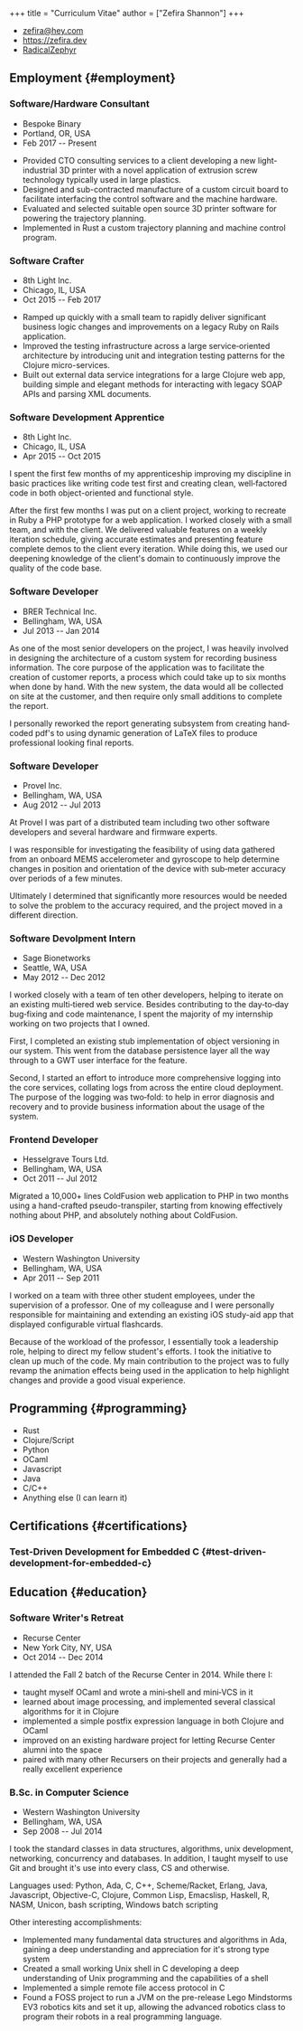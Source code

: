 +++
title = "Curriculum Vitae"
author = ["Zefira Shannon"]
+++

<ul id="cvcontacts">
<li class="fa fa-envelope"><a href="mailto:zefira@hey.com">zefira@hey.com</a></li>
<li class="fa fa-globe"><a href="https://https://zefira.dev">https://zefira.dev</a></li>
<li class="fa fa-github"><a href="https://www.github.com/RadicalZephyr">RadicalZephyr</a></li>
</ul>

## Employment {#employment}


### Software/Hardware Consultant

<ul class="cventry">
    <li class="fa fa-building"> Bespoke Binary</li>
    <li class="fa fa-map-marker"> Portland, OR, USA</li>
    <li class="fa fa-calendar"> Feb 2017 -- Present</li>
</ul>

-   Provided CTO consulting services to a client developing a new
    light-industrial 3D printer with a novel application of extrusion
    screw technology typically used in large plastics.
-   Designed and sub-contracted manufacture of a custom circuit board
    to facilitate interfacing the control software and the machine
    hardware.
-   Evaluated and selected suitable open source 3D printer software
    for powering the trajectory planning.
-   Implemented in Rust a custom trajectory planning and machine
    control program.


### Software Crafter

<ul class="cventry">
    <li class="fa fa-building"> 8th Light Inc.</li>
    <li class="fa fa-map-marker"> Chicago, IL, USA</li>
    <li class="fa fa-calendar"> Oct 2015 -- Feb 2017</li>
</ul>

-   Ramped up quickly with a small team to rapidly deliver
    significant business logic changes and improvements on a legacy
    Ruby on Rails application.
-   Improved the testing infrastructure across a large
    service‐oriented architecture by introducing unit and integration
    testing patterns for the Clojure micro-services.
-   Built out external data service integrations for a large Clojure
    web app, building simple and elegant methods for interacting with
    legacy SOAP APIs and parsing XML documents.


### Software Development Apprentice

<ul class="cventry">
    <li class="fa fa-building"> 8th Light Inc.</li>
    <li class="fa fa-map-marker"> Chicago, IL, USA</li>
    <li class="fa fa-calendar"> Apr 2015 -- Oct 2015</li>
</ul>

I spent the first few months of my apprenticeship improving my
discipline in basic practices like writing code test first and
creating clean, well‐factored code in both object-oriented and
functional style.

After the first few months I was put on a client project, working
to recreate in Ruby a PHP prototype for a web application. I worked
closely with a small team, and with the client. We delivered
valuable features on a weekly iteration schedule, giving accurate
estimates and presenting feature complete demos to the client every
iteration. While doing this, we used our deepening knowledge of the
client's domain to continuously improve the quality of the
code base.


### Software Developer

<ul class="cventry">
    <li class="fa fa-building"> BRER Technical Inc.</li>
    <li class="fa fa-map-marker"> Bellingham, WA, USA</li>
    <li class="fa fa-calendar"> Jul 2013 -- Jan 2014</li>
</ul>

As one of the most senior developers on the project, I was heavily
involved in designing the architecture of a custom system for
recording business information. The core purpose of the application
was to facilitate the creation of customer reports, a process which
could take up to six months when done by hand. With the new system,
the data would all be collected on site at the customer, and then
require only small additions to complete the report.

I personally reworked the report generating subsystem from creating
hand‐coded pdf's to using dynamic generation of LaTeX files to
produce professional looking final reports.


### Software Developer

<ul class="cventry">
    <li class="fa fa-building"> Provel Inc.</li>
    <li class="fa fa-map-marker"> Bellingham, WA, USA</li>
    <li class="fa fa-calendar"> Aug 2012 -- Jul 2013</li>
</ul>

At Provel I was part of a distributed team including two other
software developers and several hardware and firmware experts.

I was responsible for investigating the feasibility of using data
gathered from an onboard MEMS accelerometer and gyroscope to help
determine changes in position and orientation of the device with
sub‐meter accuracy over periods of a few minutes.

Ultimately I determined that significantly more resources would be
needed to solve the problem to the accuracy required, and the
project moved in a different direction.


### Software Devolpment Intern

<ul class="cventry">
    <li class="fa fa-building"> Sage Bionetworks</li>
    <li class="fa fa-map-marker"> Seattle, WA, USA</li>
    <li class="fa fa-calendar"> May 2012 -- Dec 2012</li>
</ul>

I worked closely with a team of ten other developers, helping to
iterate on an existing multi‐tiered web service. Besides
contributing to the day‐to‐day bug‐fixing and code maintenance, I
spent the majority of my internship working on two projects that I
owned.

First, I completed an existing stub implementation of object
versioning in our system. This went from the database persistence
layer all the way through to a GWT user interface for the feature.

Second, I started an effort to introduce more comprehensive logging
into the core services, collating logs from across the entire cloud
deployment. The purpose of the logging was two‐fold: to help in
error diagnosis and recovery and to provide business information
about the usage of the system.


### Frontend Developer

<ul class="cventry">
    <li class="fa fa-building"> Hesselgrave Tours Ltd.</li>
    <li class="fa fa-map-marker"> Bellingham, WA, USA</li>
    <li class="fa fa-calendar"> Oct 2011 -- Jul 2012</li>
</ul>

Migrated a 10,000+ lines ColdFusion web application to PHP in two
months using a hand-crafted pseudo-transpiler, starting from
knowing effectively nothing about PHP, and absolutely nothing about
ColdFusion.


### iOS Developer

<ul class="cventry">
    <li class="fa fa-building"> Western Washington University</li>
    <li class="fa fa-map-marker"> Bellingham, WA, USA</li>
    <li class="fa fa-calendar"> Apr 2011 -- Sep 2011</li>
</ul>

I worked on a team with three other student employees, under the
supervision of a professor. One of my colleaguse and I were
personally responsible for maintaining and extending an existing
iOS study-aid app that displayed configurable virtual flashcards.

Because of the workload of the professor, I essentially took a
leadership role, helping to direct my fellow student's efforts. I
took the initiative to clean up much of the code. My main
contribution to the project was to fully revamp the animation
effects being used in the application to help highlight changes and
provide a good visual experience.



## Programming {#programming}

-   Rust
-   Clojure/Script
-   Python
-   OCaml
-   Javascript
-   Java
-   C/C++
-   Anything else (I can learn it)


## Certifications {#certifications}


### Test‐Driven Development for Embedded C {#test-driven-development-for-embedded-c}


## Education {#education}


### Software Writer's Retreat

<ul class="cventry">
    <li class="fa fa-building"> Recurse Center</li>
    <li class="fa fa-map-marker"> New York City, NY, USA</li>
    <li class="fa fa-calendar"> Oct 2014 -- Dec 2014</li>
</ul>

I attended the Fall 2 batch of the Recurse Center in 2014. While
there I:

-   taught myself OCaml and wrote a mini‐shell and mini‐VCS in it
-   learned about image processing, and implemented several classical
    algorithms for it in Clojure
-   implemented a simple postfix expression language in both Clojure and OCaml
-   improved on an existing hardware project for letting Recurse
    Center alumni into the space
-   paired with many other Recursers on their projects and generally
    had a really excellent experience


### B.Sc. in Computer Science

<ul class="cventry">
    <li class="fa fa-building"> Western Washington University</li>
    <li class="fa fa-map-marker"> Bellingham, WA, USA</li>
    <li class="fa fa-calendar"> Sep 2008 -- Jul 2014</li>
</ul>

I took the standard classes in data structures, algorithms, unix
development, networking, concurrency and databases. In addition, I
taught myself to use Git and brought it's use into every class, CS
and otherwise.

Languages used: Python, Ada, C, C++, Scheme/Racket, Erlang, Java,
Javascript, Objective-C, Clojure, Common Lisp, Emacslisp, Haskell,
R, NASM, Unicon, bash scripting, Windows batch scripting

Other interesting accomplishments:

-   Implemented many fundamental data structures and algorithms in
    Ada, gaining a deep understanding and appreciation for it's
    strong type system
-   Created a small working Unix shell in C developing a deep
    understanding of Unix programming and the capabilities of a shell
-   Implemented a simple remote file access protocol in C
-   Found a FOSS project to run a JVM on the pre-release Lego
    Mindstorms EV3 robotics kits and set it up, allowing the advanced
    robotics class to program their robots in a real programming
    language.
